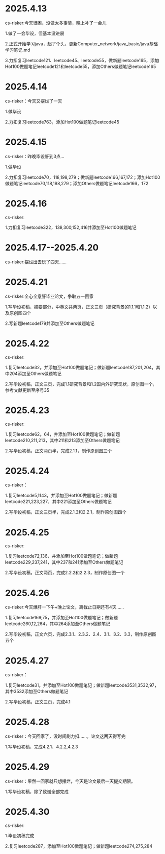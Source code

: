 # 2025.4.13

cs-risker:今天很困，没做太多事情，晚上补了一会儿

1.做了一会毕设，但基本没进展

2.正式开始学习java，起了个头，更新Computer_network/java_basic/java基础学习笔记.md

3.力扣复习leetcode121、leetcode45、leetcode55，做新题leetcode165，添加Hot100做题笔记leetcode121和leetcode55，添加Others做题笔记leetcode165

# 2025.4.14

cs-risker：今天又摆烂了一天

1.做毕设

2.力扣复习leetcode763，添加Hot100做题笔记leetcode45

# 2025.4.15

cs-risker：昨晚毕设肝到3点...

1.做毕设

2.力扣复习leetcode70，118,198,279；做新题leetcode166,167,172；添加Hot100做题笔记leetcode70,118,198,279；添加Others做题笔记leetcode166，172

# 2025.4.16

cs-risker:

1.力扣复习leetcode322，139,300,152,416并添加至Hot100做题笔记

# 2025.4.17--2025.4.20

cs-risker:摆烂出去玩了四天......

# 2025.4.21

cs-risker:全心全意肝毕业论文，争取五一回家

1.写毕设初稿，摘要部分，中英文共两页，正文三页（研究背景的1.1.1和1.1.2）以及原创图四个

2.写新题leetcode179并添加至Others做题笔记

# 2025.4.22

cs-risker:

1.复习leetcode32，并添加至Hot100做题笔记；做新题leetcode187,201,204，其中204添加至Others做题笔记

2.写毕设初稿，正文三页，完成1.1研究背景和1.2国内外研究现状，原创图一个，参考文献更新至序号35

# 2025.4.23

cs-risker:

1.复习leetcode62，64，并添加至Hot100做题笔记；做新题leetcode210,211,213，其中211和213添加至Others做题笔记

2.写毕设初稿，正文两页半，完成2.1.1，制作原创图三个

# 2025.4.24

cs-risker：

1.复习leetcode5,1143，并添加至Hot100做题笔记；做新题leetcode221,223,227，其中221添加至Others做题笔记

2.写毕设初稿，正文三页半，完成2.1.2和2.2.1，制作原创图四个

# 2025.4.25

cs-risker:

1.复习leetcode72,136，并添加至Hot100做题笔记；做新题leetcode229,237,241，其中237和241添加至Others做题笔记

2.写毕设初稿，正文两页，完成2.2.2和2.2.3，制作原创图一个

# 2025.4.26

cs-risker:今天爆肝一下午+晚上论文，离截止日期还有4天......

1.复习leetcode169,75，并添加至Hot100做题笔记；做新题leetcode260,12,264，其中264添加至Others做题笔记

2.写毕设初稿，正文六页，完成2.3.1、2.3.2、2.4、3.1、3.2、3.3，制作原创图五个

# 2025.4.27

cs-risker：

1.复习leetcode31，并添加至Hot100做题笔记；做新题leetcode3531,3532,97，其中3532添加至Others做题笔记

2.写毕设初稿，正文三页，完成4.1

# 2025.4.28

cs-risker：今天回家了，没时间刷力扣......，论文这两天得写完

1.写毕设初稿，完成4.2.1，4.2.2,4.2.3

# 2025.4.29

cs-risker：果然一回家就只想摆烂，今天是论文最后一天提交期限。

1.写毕设初稿，除了致谢全部完成

# 2025.4.30

cs-risker:

1.毕设初稿完成

2.复习leetcode287，添加至Hot100做题笔记；做新题leetcode274,275,284
